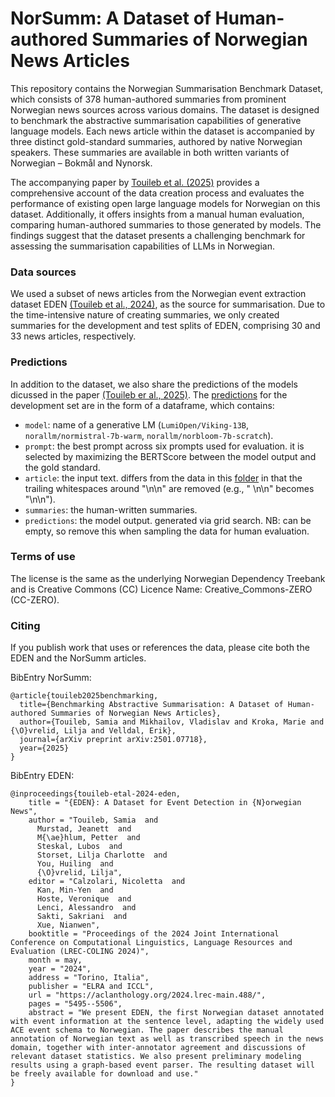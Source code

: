 # NorSumm: A Dataset of Human-authored Summaries of Norwegian News Articles

This repository contains the Norwegian Summarisation Benchmark Dataset, which consists of 378 human-authored summaries from prominent Norwegian news sources across various domains. The dataset is designed to benchmark the abstractive summarisation capabilities of generative language models. Each news article within the dataset is accompanied by three distinct gold-standard summaries, authored by native Norwegian speakers. These summaries are available in both written variants of Norwegian – Bokmål and Nynorsk.

The accompanying paper by [Touileb et al. (2025)](https://arxiv.org/pdf/2501.07718) provides a comprehensive account of the data creation process and evaluates the performance of existing open large language models for Norwegian on this dataset. Additionally, it offers insights from a manual human evaluation, comparing human-authored summaries to those generated by models. The findings suggest that the dataset presents a challenging benchmark for assessing the summarisation capabilities of LLMs in Norwegian.

### Data sources

We used a subset of news articles from the Norwegian event extraction dataset EDEN [(Touileb et al., 2024)](https://aclanthology.org/2024.lrec-main.488/), as the source for summarisation. Due to the time-intensive nature of creating summaries, we only created summaries for the development and test splits of EDEN, comprising 30 and 33 news articles, respectively.

### Predictions

In addition to the dataset, we also share the predictions of the models dicussed in the paper [(Touileb er al., 2025)](https://arxiv.org/pdf/2501.07718). The [predictions](./predictions/predictions.tsv) for the development set are in the form of a dataframe, which contains:
* ```model```: name of a generative LM (```LumiOpen/Viking-13B```, ```norallm/normistral-7b-warm```, ```norallm/norbloom-7b-scratch```).
* ```prompt```: the best prompt across six prompts used for evaluation. it is selected by maximizing the BERTScore between the model output and the gold standard.
* ```article```: the input text. differs from the data in this [folder](./Data/) in that the trailing whitespaces around "\n\n" are removed (e.g., " \n\n" becomes "\n\n").
* ```summaries```: the human-written summaries.
* ```predictions```: the model output. generated via grid search. NB: can be empty, so remove this when sampling the data for human evaluation.

### Terms of use 

The license is the same as the underlying Norwegian Dependency Treebank and is Creative Commons (CC) Licence Name: Creative_Commons-ZERO (CC-ZERO).

### Citing 

If you publish work that uses or references the data, please cite both the EDEN and the NorSumm articles. 

BibEntry NorSumm:
```
@article{touileb2025benchmarking,
  title={Benchmarking Abstractive Summarisation: A Dataset of Human-authored Summaries of Norwegian News Articles},
  author={Touileb, Samia and Mikhailov, Vladislav and Kroka, Marie and {\O}vrelid, Lilja and Velldal, Erik},
  journal={arXiv preprint arXiv:2501.07718},
  year={2025}
}
```

BibEntry EDEN:

```
@inproceedings{touileb-etal-2024-eden,
    title = "{EDEN}: A Dataset for Event Detection in {N}orwegian News",
    author = "Touileb, Samia  and
      Murstad, Jeanett  and
      M{\ae}hlum, Petter  and
      Steskal, Lubos  and
      Storset, Lilja Charlotte  and
      You, Huiling  and
      {\O}vrelid, Lilja",
    editor = "Calzolari, Nicoletta  and
      Kan, Min-Yen  and
      Hoste, Veronique  and
      Lenci, Alessandro  and
      Sakti, Sakriani  and
      Xue, Nianwen",
    booktitle = "Proceedings of the 2024 Joint International Conference on Computational Linguistics, Language Resources and Evaluation (LREC-COLING 2024)",
    month = may,
    year = "2024",
    address = "Torino, Italia",
    publisher = "ELRA and ICCL",
    url = "https://aclanthology.org/2024.lrec-main.488/",
    pages = "5495--5506",
    abstract = "We present EDEN, the first Norwegian dataset annotated with event information at the sentence level, adapting the widely used ACE event schema to Norwegian. The paper describes the manual annotation of Norwegian text as well as transcribed speech in the news domain, together with inter-annotator agreement and discussions of relevant dataset statistics. We also present preliminary modeling results using a graph-based event parser. The resulting dataset will be freely available for download and use."
}
```
